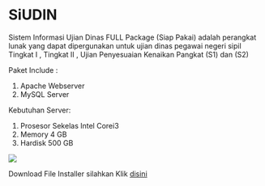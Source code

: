 # SiUDIN
Sistem Informasi Ujian Dinas FULL Package (Siap Pakai) adalah perangkat lunak yang dapat dipergunakan untuk ujian dinas pegawai negeri sipil Tingkat I , Tingkat II , Ujian Penyesuaian Kenaikan Pangkat (S1) dan (S2)



Paket Include :
1. Apache Webserver
2. MySQL Server

Kebutuhan Server:
1. Prosesor Sekelas Intel Corei3
2. Memory 4 GB
3. Hardisk 500 GB

<img src="https://github.com/papamas/udin/blob/master/Screenshot/Dashboard%20Ujian.jpg" />


Download  File Installer silahkan Klik <a href="https://drive.google.com/file/d/1yg5Y_TXWMFghj3Kb04ZoLpIw2-wLRpF1/view?usp=sharing" > disini</a> 

